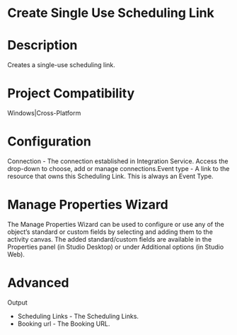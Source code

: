 ﻿# Create Single Use Scheduling Link

# Description

Creates a single-use scheduling link.

# Project Compatibility

Windows|Cross-Platform

# Configuration

Connection - The connection established in Integration Service.
                        Access the drop-down to choose, add or manage connections.Event type - A link to the resource that owns this Scheduling Link.
                        This is always an Event Type.

# Manage Properties Wizard

The Manage Properties Wizard can be used to configure or use any of the object’s
                standard or custom fields by selecting and adding them to the activity canvas. The
                added standard/custom fields are available in the Properties panel (in Studio
                Desktop) or under Additional options (in Studio Web).

# Advanced

Output

* Scheduling Links - The Scheduling Links.
* Booking url - The Booking URL.
